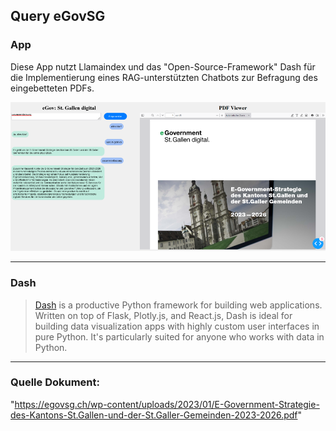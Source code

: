 ## Query eGovSG

### App

Diese App nutzt Llamaindex und das "Open-Source-Framework" Dash für die Implementierung eines RAG-unterstützten Chatbots zur Befragung des eingebetteten PDFs.

![eGov](eGov_gh.png)

---

### Dash

> [Dash](https://plot.ly/products/dash/) is a productive Python framework for building web applications.
Written on top of Flask, Plotly.js, and React.js, Dash is ideal for building data visualization apps with highly custom user interfaces in pure Python. It's particularly suited for anyone who works with data in Python.

---

### Quelle Dokument: 
"https://egovsg.ch/wp-content/uploads/2023/01/E-Government-Strategie-des-Kantons-St.Gallen-und-der-St.Galler-Gemeinden-2023-2026.pdf"


